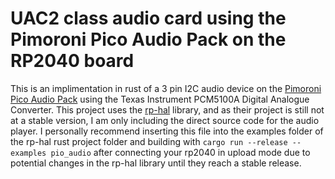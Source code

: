 # UAC2 class audio card using the Pimoroni Pico Audio Pack on the RP2040 board
This is an implimentation in rust of a 3 pin I2C audio device on the [Pimoroni Pico Audio Pack](https://shop.pimoroni.com/products/pico-audio-pack) using the Texas Instrument PCM5100A Digital Analogue Converter. This project uses the [rp-hal](https://github.com/rp-rs/rp-hal) library, and as their project is still not at a stable version, I am only including the direct source code for the audio player.
I personally recommend inserting this file into the examples folder of the rp-hal rust project folder and building with `cargo run --release --examples pio_audio` after connecting your rp2040 in upload mode due to potential changes in the rp-hal library until they reach a stable release.

